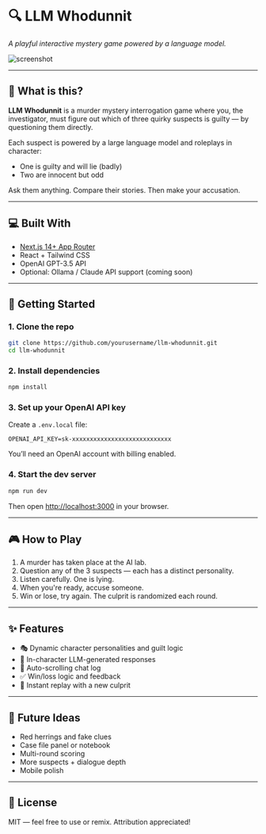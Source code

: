 # 🔍 LLM Whodunnit

_A playful interactive mystery game powered by a language model._

![screenshot](./screenshot.png)

---

## 🧠 What is this?

**LLM Whodunnit** is a murder mystery interrogation game where you, the investigator, must figure out which of three quirky suspects is guilty — by questioning them directly.

Each suspect is powered by a large language model and roleplays in character:
- One is guilty and will lie (badly)
- Two are innocent but odd

Ask them anything. Compare their stories. Then make your accusation.

---

## 💻 Built With

- [Next.js 14+ App Router](https://nextjs.org/)
- React + Tailwind CSS
- OpenAI GPT-3.5 API
- Optional: Ollama / Claude API support (coming soon)

---

## 🚀 Getting Started

### 1. Clone the repo

```bash
git clone https://github.com/yourusername/llm-whodunnit.git
cd llm-whodunnit
```

### 2. Install dependencies

```bash
npm install
```

### 3. Set up your OpenAI API key

Create a `.env.local` file:

```env
OPENAI_API_KEY=sk-xxxxxxxxxxxxxxxxxxxxxxxxxxxx
```

You’ll need an OpenAI account with billing enabled.

### 4. Start the dev server

```bash
npm run dev
```

Then open [http://localhost:3000](http://localhost:3000) in your browser.

---

## 🎮 How to Play

1. A murder has taken place at the AI lab.
2. Question any of the 3 suspects — each has a distinct personality.
3. Listen carefully. One is lying.
4. When you're ready, accuse someone.
5. Win or lose, try again. The culprit is randomized each round.

---

## ✨ Features

- 🎭 Dynamic character personalities and guilt logic
- 💬 In-character LLM-generated responses
- 📜 Auto-scrolling chat log
- ✅ Win/loss logic and feedback
- 🔁 Instant replay with a new culprit

---

## 🧪 Future Ideas

- Red herrings and fake clues
- Case file panel or notebook
- Multi-round scoring
- More suspects + dialogue depth
- Mobile polish

---

## 📄 License

MIT — feel free to use or remix. Attribution appreciated!